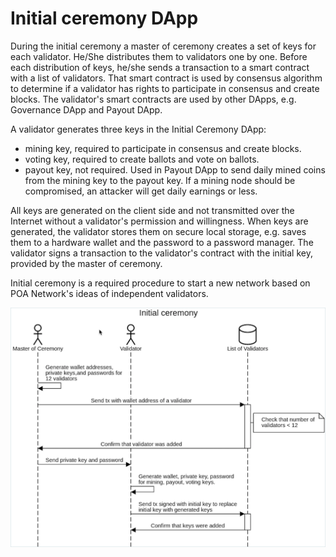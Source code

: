 # Initial ceremony DApp

During the initial ceremony a master of ceremony creates a set of keys for each validator. He/She distributes them to validators one by one. Before each distribution of keys, he/she sends a transaction to a smart contract with a list of validators. That smart contract is used by consensus algorithm to determine if a validator has rights to participate in consensus and create blocks. The validator's smart contracts are used by other DApps, e.g. Governance DApp and Payout DApp.

A validator generates three keys in the Initial Ceremony DApp:

* mining key, required to participate in consensus and create blocks.
* voting key, required to create ballots and vote on ballots.
* payout key, not required. Used in Payout DApp to send daily mined coins from the mining key to the payout key. If a mining node should be compromised, an attacker will get daily earnings or less.

All keys are generated on the client side and not transmitted over the Internet without a validator's permission and willingness. When keys are generated, the validator stores them on secure local storage, e.g. saves them to a hardware wallet and the password to a password manager. The validator signs a transaction to the validator's contract with the initial key, provided by the master of ceremony.

Initial ceremony is a required procedure to start a new network based on POA Network's ideas of independent validators.

![](../../../../.gitbook/assets/initial_1.png)

